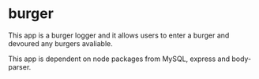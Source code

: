 # burger

This app is a burger logger and it allows users to enter a burger and devoured any burgers avaliable.

This app is dependent on node packages from MySQL, express and body-parser.